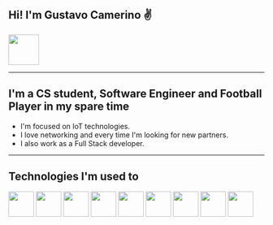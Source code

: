 Hi! I'm Gustavo Camerino ✌️
---

<div>
<a href="https://www.linkedin.com/in/gustavo-camerino-de-carvalho-a112011a1" target="_blank"><img loading="lazy" src="https://cdn.jsdelivr.net/gh/devicons/devicon@latest/icons/linkedin/linkedin-original.svg" target="_blank" height = 60dp width = 60dp ></a>
</div>

---
I'm a CS student, Software Engineer and Football Player in my spare time
---
* I'm focused on IoT technologies.
* I love networking and every time I'm looking for new partners.
* I also work as a Full Stack developer.
---
Technologies I'm used to
---
<div>
  <img src="https://cdn.jsdelivr.net/gh/devicons/devicon@latest/icons/flutter/flutter-original.svg" width = 50dp height= 50dp />
  <img src="https://cdn.jsdelivr.net/gh/devicons/devicon@latest/icons/html5/html5-original-wordmark.svg" width = 50dp height= 50dp />
  <img src="https://cdn.jsdelivr.net/gh/devicons/devicon@latest/icons/css3/css3-original-wordmark.svg" width = 50dp height= 50dp />
  <img src="https://cdn.jsdelivr.net/gh/devicons/devicon@latest/icons/javascript/javascript-original.svg" width = 50dp height= 50dp />
  <img src="https://cdn.jsdelivr.net/gh/devicons/devicon@latest/icons/java/java-original.svg" width = 50dp height= 50dp/>
  <img src="https://cdn.jsdelivr.net/gh/devicons/devicon@latest/icons/androidstudio/androidstudio-original.svg" width = 50dp height= 50dp />
  <img src="https://cdn.jsdelivr.net/gh/devicons/devicon@latest/icons/python/python-original.svg" width = 50dp height= 50dp />
  <img src="https://cdn.jsdelivr.net/gh/devicons/devicon@latest/icons/cplusplus/cplusplus-original.svg" width = 50dp height= 50dp />
  <img src="https://cdn.jsdelivr.net/gh/devicons/devicon@latest/icons/docker/docker-original-wordmark.svg" width = 50dp height= 50dp />
  
</div>
